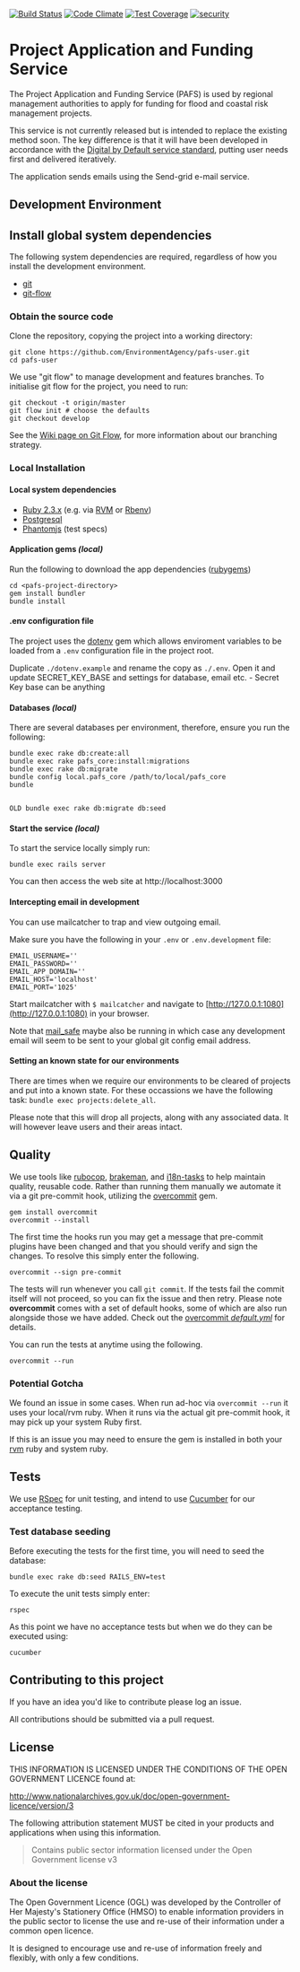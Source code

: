 [![Build Status](https://travis-ci.org/DEFRA/pafs-user.svg?branch=develop)](https://travis-ci.org/DEFRA/pafs-user)
[![Code Climate](https://codeclimate.com/github/DEFRA/pafs-user/badges/gpa.svg)](https://codeclimate.com/github/DEFRA/pafs-user)
[![Test Coverage](https://codeclimate.com/github/DEFRA/pafs-user/badges/coverage.svg)](https://codeclimate.com/github/DEFRA/pafs-user/coverage)
[![security](https://hakiri.io/github/DEFRA/pafs-user/develop.svg)](https://hakiri.io/github/DEFRA/pafs-user/develop)

# Project Application and Funding Service

The Project Application and Funding Service (PAFS) is used by regional management authorities to apply for funding for flood and coastal risk management projects.

This service is not currently released but is intended to replace the existing method soon. The key difference is that it will have been developed in accordance with the [Digital by Default service standard](https://www.gov.uk/service-manual/digital-by-default), putting user needs first and delivered iteratively.

The application sends emails using the Send-grid e-mail service.

## Development Environment

## Install global system dependencies

The following system dependencies are required, regardless of how you install the development environment.

* [git](https://git-scm.com/book/en/v2/Getting-Started-Installing-Git)
* [git-flow](https://github.com/nvie/gitflow/wiki/Installation)

### Obtain the source code

Clone the repository, copying the project into a working directory:

    git clone https://github.com/EnvironmentAgency/pafs-user.git
    cd pafs-user

We use "git flow" to manage development and features branches.
To initialise git flow for the project, you need to run:

    git checkout -t origin/master
    git flow init # choose the defaults
    git checkout develop

See the [Wiki page on Git Flow](https://github.com/EnvironmentAgency/waste-exemptions/wiki/Git-Flow),
for more information about our branching strategy.

### Local Installation

#### Local system dependencies

* [Ruby 2.3.x](https://www.ruby-lang.org) (e.g. via [RVM](https://rvm.io) or [Rbenv](https://github.com/sstephenson/rbenv/blob/master/README.md))
* [Postgresql](http://www.postgresql.org/download)
* [Phantomjs](https://github.com/teampoltergeist/poltergeist#installing-phantomjs) (test specs)

#### Application gems _(local)_

Run the following to download the app dependencies ([rubygems](https://www.ruby-lang.org/en/libraries/))

    cd <pafs-project-directory>
    gem install bundler
    bundle install
    
#### .env configuration file

The project uses the [dotenv](https://github.com/bkeepers/dotenv) gem which allows enviroment variables to be loaded from a ```.env``` configuration file in the project root.

Duplicate ```./dotenv.example``` and rename the copy as ```./.env```. Open it and update SECRET_KEY_BASE and settings for database, email etc. - Secret Key base can be anything
    

#### Databases _(local)_

There are several databases per environment, therefore, ensure you run the following:

    bundle exec rake db:create:all
    bundle exec rake pafs_core:install:migrations
    bundle exec rake db:migrate
    bundle config local.pafs_core /path/to/local/pafs_core
    bundle
    

    OLD bundle exec rake db:migrate db:seed

#### Start the service _(local)_

To start the service locally simply run:

    bundle exec rails server

You can then access the web site at http://localhost:3000

#### Intercepting email in development

You can use mailcatcher to trap and view outgoing email.

Make sure you have the following in your `.env` or `.env.development` file:

    EMAIL_USERNAME=''
    EMAIL_PASSWORD=''
    EMAIL_APP_DOMAIN=''
    EMAIL_HOST='localhost'
    EMAIL_PORT='1025'

Start mailcatcher with `$ mailcatcher` and navigate to
[http://127.0.0.1:1080](http://127.0.0.1:1080) in your browser.

Note that [mail_safe](https://github.com/myronmarston/mail_safe) maybe also be running in which
case any development email will seem to be sent to your global git config email address.

#### Setting an known state for our environments

There are times when we require our environments to be cleared of
projects and put into a known state. For these occassions we have the
following task: `bundle exec projects:delete_all`.

Please note that this will drop all projects, along with any associated
data. It will however leave users and their areas intact.

## Quality

We use tools like [rubocop](https://github.com/bbatsov/rubocop), [brakeman](https://github.com/presidentbeef/brakeman), and [i18n-tasks](https://github.com/glebm/i18n-tasks) to help maintain quality, reusable code. Rather than running them manually we automate it via a git pre-commit hook, utilizing the [overcommit](https://github.com/brigade/overcommit) gem.

    gem install overcommit
    overcommit --install

The first time the hooks run you may get a message that pre-commit plugins have been changed and that you should verify and sign the changes. To resolve this simply enter the following.

    overcommit --sign pre-commit

The tests will run whenever you call `git commit`. If the tests fail the commit itself will not proceed,
so you can fix the issue and then retry. Please note **overcommit** comes with a set of default hooks, some of which are also run alongside those we have added.
Check out the [overcommit _default.yml_](https://github.com/brigade/overcommit/blob/master/config/default.yml) for details.

You can run the tests at anytime using the following.

    overcommit --run

### Potential Gotcha

We found an issue in some cases. When run ad-hoc via ```overcommit --run``` it uses your local/rvm ruby. When it runs via the actual git pre-commit hook, it may pick up your system Ruby first.

If this is an issue you may need to ensure the gem is installed in both your [rvm](https://rvm.io/) ruby and system ruby.

## Tests

We use [RSpec](http://rspec.info/) for unit testing, and intend to use [Cucumber](https://github.com/cucumber/cucumber-rails) for our acceptance testing.

### Test database seeding

Before executing the tests for the first time, you will need to seed the database:

    bundle exec rake db:seed RAILS_ENV=test

To execute the unit tests simply enter:

    rspec

As this point we have no acceptance tests but when we do they can be executed using:

    cucumber

## Contributing to this project

If you have an idea you'd like to contribute please log an issue.

All contributions should be submitted via a pull request.

## License

THIS INFORMATION IS LICENSED UNDER THE CONDITIONS OF THE OPEN GOVERNMENT LICENCE found at:

http://www.nationalarchives.gov.uk/doc/open-government-licence/version/3

The following attribution statement MUST be cited in your products and applications when using this information.

> Contains public sector information licensed under the Open Government license v3

### About the license

The Open Government Licence (OGL) was developed by the Controller of Her Majesty's Stationery Office (HMSO) to enable information providers in the public sector to license the use and re-use of their information under a common open licence.

It is designed to encourage use and re-use of information freely and flexibly, with only a few conditions.
